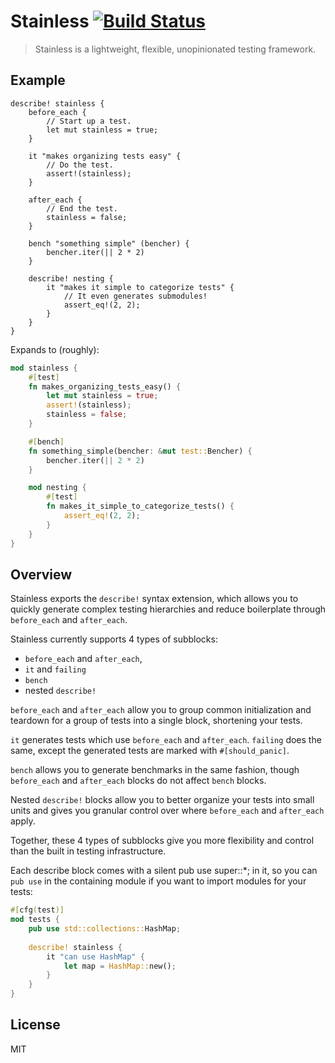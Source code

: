# Stainless [![Build Status](https://travis-ci.org/reem/stainless.svg?branch=master)](https://travis-ci.org/reem/stainless)

> Stainless is a lightweight, flexible, unopinionated testing framework.

## Example

```ignore
describe! stainless {
    before_each {
        // Start up a test.
        let mut stainless = true;
    }

    it "makes organizing tests easy" {
        // Do the test.
        assert!(stainless);
    }

    after_each {
        // End the test.
        stainless = false;
    }

    bench "something simple" (bencher) {
        bencher.iter(|| 2 * 2)
    }

    describe! nesting {
        it "makes it simple to categorize tests" {
            // It even generates submodules!
            assert_eq!(2, 2);
        }
    }
}
```

Expands to (roughly):

```rust
mod stainless {
    #[test]
    fn makes_organizing_tests_easy() {
        let mut stainless = true;
        assert!(stainless);
        stainless = false;
    }

    #[bench]
    fn something_simple(bencher: &mut test::Bencher) {
        bencher.iter(|| 2 * 2)
    }

    mod nesting {
        #[test]
        fn makes_it_simple_to_categorize_tests() {
            assert_eq!(2, 2);
        }
    }
}
```

## Overview

Stainless exports the `describe!` syntax extension, which allows
you to quickly generate complex testing hierarchies and reduce
boilerplate through `before_each` and `after_each`.

Stainless currently supports 4 types of subblocks:
 - `before_each` and `after_each`,
 - `it` and `failing`
 - `bench`
 - nested `describe!`

`before_each` and `after_each` allow you to group common initialization
and teardown for a group of tests into a single block, shortening your
tests.

`it` generates tests which use `before_each` and `after_each`. `failing`
does the same, except the generated tests are marked with `#[should_panic]`.

`bench` allows you to generate benchmarks in the same fashion, though
`before_each` and `after_each` blocks do not affect `bench` blocks.

Nested `describe!` blocks allow you to better organize your tests into
small units and gives you granular control over where `before_each` and
`after_each` apply.

Together, these 4 types of subblocks give you more flexibility and control
than the built in testing infrastructure.

Each describe block comes with a silent pub use super::*; in it, so you can
`pub use` in the containing module if you want to import modules for your tests:

```rust
#[cfg(test)]
mod tests {
    pub use std::collections::HashMap;
    
    describe! stainless {
        it "can use HashMap" {
            let map = HashMap::new();
        }
    }
}
```

## License

MIT


